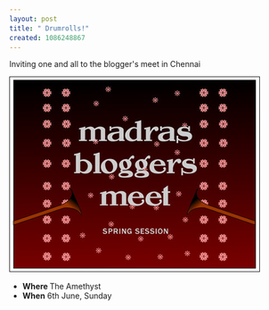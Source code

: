 ```yaml
--- 
layout: post
title: " Drumrolls!"
created: 1086248867
---
```

Inviting one and all to the blogger's meet in Chennai

<img src="/files/blogmeet.jpg" alt="Bloggers meet Invitation">
<ul><li><strong>Where </strong> The Amethyst</li>
<li><strong>When</strong> 6th June, Sunday</li></ul>
